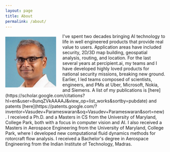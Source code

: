 ```yaml
---
layout: page
title: About
permalink: /about/
---
```

<p style="float: left; margin-top: 10px; margin-right: 20px; margin-bottom: 0;">
  <img src="../images/vasu_profile.jpeg" alt="Description of Image" style="width: 160px; height: auto;">
</p>
I've spent two decades bringing AI technology to life in well engineered products that provide real value to users. Application areas have included security, 2D/3D map building, geospatial analysis, routing, and location. For the last several years at percipient.ai, my teams and I have developed highly loved products 
for national security missions, breaking new ground. Earlier, I led teams composed of scientists, engineers, and PMs  at Uber, Microsoft, Nokia, and Siemens. A list of my publications is [here](https://scholar.google.com/citations?hl=en&user=8unqZVkAAAAJ&view_op=list_works&sortby=pubdate) and patents [here](https://patents.google.com/?inventor=Vasudev+Parameswaran&oq=Vasudev+Parameswaran&sort=new). I received a Ph.D. and a Masters in CS from the University of Maryland, College Park, both with a focus in computer vision and AI. I also received a Masters in Aerospace Engineering from the University of Maryland, College Park, where I developed new computational fluid dynamics methods for rotorcraft flow analysis. I received a Bachelor's degree in Aerospace Engineering from the Indian Institute of Technology, Madras.

